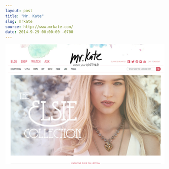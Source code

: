 ```yaml
---
layout: post
title: "Mr. Kate"
slug: mrkate
source: http://www.mrkate.com/
date: 2014-9-29 00:00:00 -0700
---
```


<img src="/screenshots/mrkate.jpg">
